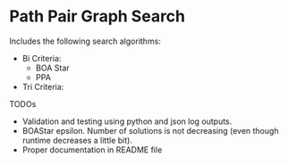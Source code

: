 # Path Pair Graph Search
Includes the following search algorithms:
  * Bi Criteria:
    * BOA Star
    * PPA
  * Tri Criteria:
  
TODOs
  * Validation and testing using python and json log outputs.
  * BOAStar epsilon. Number of solutions is not decreasing (even though runtime decreases a little bit).
  * Proper documentation in README file
    
